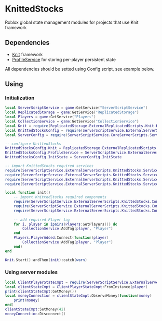 # KnittedStocks
Roblox global state management modules for projects that use Knit framework

## Dependencies
* [Knit](https://github.com/Sleitnick/Knit) framework
* [ProfileService](https://github.com/MadStudioRoblox/ProfileService/) for storing per-player persistent state

All dependencies should be setted using Config script, see example below.

## Using

### Initialization

```lua
local ServerScriptService = game:GetService("ServerScriptService")
local ReplicatedStorage = game:GetService("ReplicatedStorage")
local Players = game:GetService("Players")
local CollectionService = game:GetService("CollectionService")
local Knit = require(ReplicatedStorage.ExternalReplicatedScripts.Knit.Knit)
local KnittedStocksConfig = require(ServerScriptService.ExternalServerScripts.KnittedStocks.Config)
local ServerConfig = require(ServerScriptService.CoreServerScripts.ServerConfig)

-- configure KnittedStocks
KnittedStocksConfig.Knit = ReplicatedStorage.ExternalReplicatedScripts.Knit
KnittedStocksConfig.ProfileService = ServerScriptService.ExternalServerScripts.ProfileService
KnittedStocksConfig.InitState = ServerConfig.InitState

-- import KnittedStocks required services
require(ServerScriptService.ExternalServerScripts.KnittedStocks.Services.ClientGlobalStateService)
require(ServerScriptService.ExternalServerScripts.KnittedStocks.Services.ServerGlobalStateService)
require(ServerScriptService.ExternalServerScripts.KnittedStocks.Services.PersistentGlobalStateService)
require(ServerScriptService.ExternalServerScripts.KnittedStocks.Services.ClientPlayerStateService)

local function init()
	-- import KnittedStocks required components
	require(ServerScriptService.ExternalServerScripts.KnittedStocks.Components.ClientPlayerStateCmpt)
	require(ServerScriptService.ExternalServerScripts.KnittedStocks.Components.ServerPlayerStateCmpt)
	require(ServerScriptService.ExternalServerScripts.KnittedStocks.Components.PersistentPlayerStateCmpt)
	
	-- add required Player tag
	for i, player in ipairs(Players:GetPlayers()) do
		CollectionService:AddTag(player, "Player")
	end
	Players.PlayerAdded:Connect(function(player)
		CollectionService:AddTag(player, "Player")
	end)
end

Knit.Start():andThen(init):catch(warn)

```

### Using server modules

```lua
local ClientPlayerStateCmpt = require(ServerScriptService.ExternalServerScripts.KnittedStocks.Components.ClientPlayerStateCmpt)
local clientStateCmpt = ClientPlayerStateCmpt:FromInstance(player)
print(clientStateCmpt:GetMoney())
local moneyConnection = clientStateCmpt:ObserveMoney(function(money)
	print(money)
end)
clientStateCmpt:SetMoney(42)
moneyConnection:Disconnect()
```
